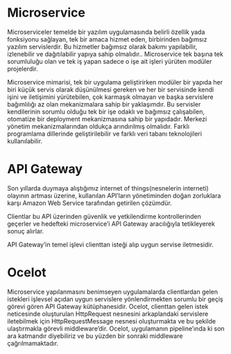 # Microservice
Microserviceler temelde bir yazılım uygulamasında belirli özellik yada fonksiyonu sağlayan, tek bir amaca hizmet eden, birbirinden bağımsız yazılım servislerdir. 
Bu hizmetler bağımsız olarak bakımı yapılabilir, izlenebilir ve dağıtılabilir yapıya sahip olmalıdır..
Microservice tek başına tek sorumluluğu olan ve tek iş yapan sadece o işe ait işleri yürüten modüler projelerdir.


Microservice mimarisi, tek bir uygulama geliştirirken modüler bir yapıda her biri küçük servis olarak düşünülmesi gereken ve her bir servisinde kendi işini ve 
iletişimini yürütebilen, çok karmaşık olmayan ve başka servislere bağımlılığı az olan mekanizmalara sahip bir yaklaşımdır. Bu servisler kendilerinin sorumlu olduğu 
tek bir işe odaklı ve bağımsız çalışabilen, otomatize bir deployment mekanizmasına sahip bir yapıdadır. Merkezi yönetim mekanizmalarından oldukça arındırılmış olmalıdır.
Farklı programlama dillerinde geliştirilebilir ve farklı veri tabanı teknolojileri kullanılabilir.

# API Gateway
Son yıllarda duymaya alıştığımız internet of 
things(nesnelerin interneti) olayının artması üzerine,
kullanılan API’ların yönetiminden doğan zorluklara karşı 
Amazon Web Service tarafından getirilen çözümdür.

Clientlar bu API üzerinden güvenlik ve yetkilendirme 
kontrollerinden geçerler ve hedefteki microservice’i API
Gateway aracılığıyla tetikleyerek sonuç alırlar.

API Gateway’in temel işlevi clienttan isteği alıp uygun servise iletmesidir.

# Ocelot 
Microservice yapılanmasını benimseyen uygulamalarda clientlardan gelen istekleri işlevsel açıdan uygun servislere yönlendirmekten sorumlu bir geçiş görevi gören 
API Gateway kütüphanesidir. Ocelot, clienttan gelen istek neticesinde oluşturulan HttpRequest nesnesini arkaplandaki servislere iletebilmek için HttpRequestMessage 
nesnesi oluşturmakta ve bu şekilde ulaştırmakla görevli middleware’dir. Ocelot, uygulamanın pipeline’ında ki son ara katmandır diyebiliriz ve bu yüzden bir sonraki 
middleware çağrılmamaktadır.

